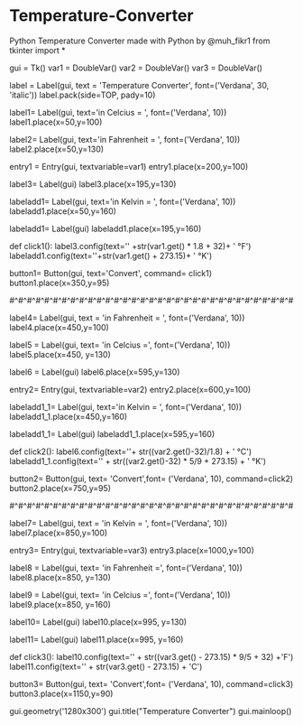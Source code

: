 # Temperature-Converter
Python Temperature Converter made with Python by @muh_fikr1
from tkinter import *

gui = Tk()
var1 = DoubleVar()
var2 = DoubleVar()
var3 = DoubleVar()

label = Label(gui, text = 'Temperature Converter', font=('Verdana', 30, 'italic'))
label.pack(side=TOP, pady=10)

label1= Label(gui, text='in Celcius       = ', font=('Verdana', 10))
label1.place(x=50,y=100)

label2= Label(gui, text='in Fahrenheit  = ', font=('Verdana', 10))
label2.place(x=50,y=130)

entry1 = Entry(gui, textvariable=var1)
entry1.place(x=200,y=100)

label3= Label(gui)
label3.place(x=195,y=130)

labeladd1= Label(gui, text='in Kelvin         = ', font=('Verdana', 10))
labeladd1.place(x=50,y=160)

labeladd1= Label(gui)
labeladd1.place(x=195,y=160)

def click1():
    label3.config(text='' +str(var1.get() * 1.8 + 32)+ ' °F')
    labeladd1.config(text=''+str(var1.get() + 273.15)+ ' °K')


button1= Button(gui, text='Convert', command= click1)
button1.place(x=350,y=95)

#^#^#^#^#^#^#^#^#^#^#^#^#^#^#^#^#^#^#^#^#^#^#^#^#^#^#^#^#^#^#^#^#

label4= Label(gui, text = 'in Fahrenheit  = ', font=('Verdana', 10))
label4.place(x=450,y=100)

label5 = Label(gui, text= 'in Celcius       =', font=('Verdana', 10))
label5.place(x=450, y=130)

label6 = Label(gui)
label6.place(x=595,y=130)

entry2= Entry(gui, textvariable=var2)
entry2.place(x=600,y=100)

labeladd1_1= Label(gui, text='in Kelvin         = ', font=('Verdana', 10))
labeladd1_1.place(x=450,y=160)

labeladd1_1= Label(gui)
labeladd1_1.place(x=595,y=160)

def click2():
    label6.config(text=''+ str((var2.get()-32)/1.8) + ' °C')
    labeladd1_1.config(text='' + str((var2.get()-32) * 5/9 + 273.15) + ' °K')

button2= Button(gui, text= 'Convert',font= ('Verdana', 10), command=click2)
button2.place(x=750,y=95)

#^#^#^#^#^#^#^#^#^#^#^#^#^#^#^#^#^#^#^#^#^#^#^#^#^#^#^#^#^#^#^#^#

label7= Label(gui, text = 'in Kelvin        = ', font=('Verdana', 10))
label7.place(x=850,y=100)

entry3= Entry(gui, textvariable=var3)
entry3.place(x=1000,y=100)

label8 = Label(gui, text= 'in Fahrenheit  =', font=('Verdana', 10))
label8.place(x=850, y=130)

label9 = Label(gui, text= 'in Celcius       =', font=('Verdana', 10))
label9.place(x=850, y=160)

label10= Label(gui)
label10.place(x=995, y=130)

label11= Label(gui)
label11.place(x=995, y=160)

def click3():
    label10.config(text='' + str((var3.get() - 273.15) * 9/5 + 32) +'F')
    label11.config(text='' + str(var3.get() - 273.15) + 'C')

button3= Button(gui, text= 'Convert',font= ('Verdana', 10), command=click3)
button3.place(x=1150,y=90)

gui.geometry('1280x300')
gui.title("Temperature Converter")
gui.mainloop()
